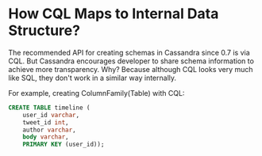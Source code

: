 # How CQL Maps to Internal Data Structure?
The recommended API for creating schemas in Cassandra since 0.7 is via CQL. But Cassandra encourages developer to share schema information to achieve more transparency. Why? Because although CQL looks very much like SQL, they don't work in a similar way internally.

For example, creating ColumnFamily(Table) with CQL:

``` sql
CREATE TABLE timeline (
    user_id varchar,
    tweet_id int,
    author varchar,
    body varchar,
    PRIMARY KEY (user_id));
```
